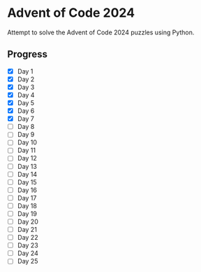 # Advent of Code 2024

Attempt to solve the Advent of Code 2024 puzzles using Python.


## Progress

- [x] Day 1
- [x] Day 2
- [x] Day 3
- [X] Day 4
- [X] Day 5
- [x] Day 6
- [x] Day 7
- [ ] Day 8
- [ ] Day 9
- [ ] Day 10
- [ ] Day 11
- [ ] Day 12
- [ ] Day 13
- [ ] Day 14
- [ ] Day 15
- [ ] Day 16
- [ ] Day 17
- [ ] Day 18
- [ ] Day 19
- [ ] Day 20
- [ ] Day 21
- [ ] Day 22
- [ ] Day 23
- [ ] Day 24
- [ ] Day 25